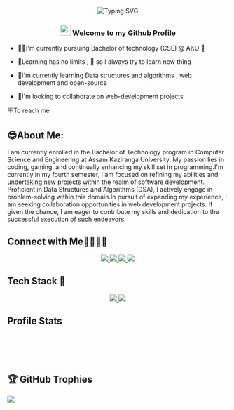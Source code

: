 
<p align="center">
 <img src="https://readme-typing-svg.demolab.com?font=Fira+Code&size=25&duration=4000&pause=1000&color=F79513&center=true&width=435&lines=Hello%2C+I'm+Parikhit+Kurmi" alt="Typing SVG" />
</p>

<h3 align="center"> <img src="https://media.giphy.com/media/hvRJCLFzcasrR4ia7z/giphy.gif" width="25px"> Welcome to my Github Profile</h3>


- 👨‍🎓I'm currently  pursuing Bachelor of technology (CSE) @ AKU 🏫 

- 💁Learning has no limits , 🙋 so I always try to learn new thing

- 🙇I'm currently learning  Data structures and algorithms , web development and open-source 

- 🙆I'm looking to collaborate on web-development projects

🪧To reach me 

## 😎About Me:
<p> 
 I am currently enrolled in the Bachelor of Technology program in Computer Science and Engineering at Assam Kaziranga University. My passion lies in coding, gaming, and continually enhancing my skill set in programming.I'm currently in my fourth semester, I am focused on refining my abilities and undertaking new projects within the realm of software development. Proficient in Data Structures and Algorithms (DSA), I actively engage in problem-solving within this domain.In pursuit of expanding my experience, I am seeking collaboration opportunities in web development projects. If given the chance, I am eager to contribute my skills and dedication to the successful execution of such endeavors.
</p>

## Connect with Me🫱🏻‍🫲🏻

<p align="center">
  <a href="https://discord.gg/https://discord.com/invite/bU8juQGa">
    <img src="https://skillicons.dev/icons?i=discord" />
  </a>
    <a href="https://instagram.com/________parikshit______">
    <img src="https://skillicons.dev/icons?i=instagram" />
  </a>
    <a href="(https://twitter.com/@ParikhitKurmi1)">
    <img src="https://skillicons.dev/icons?i=linkedin" />
  </a>
    <a href="https://twitter.com/@ParikhitKurmi1">
    <img src="https://skillicons.dev/icons?i=twitter" />
  </a>
</p>

## Tech Stack 🦾


<p align="center">
  <a href="https://github.com/parikhitritgithub">
    <img src="https://skillicons.dev/icons?i=html,css,javascript,bootstrap,tailwind,mysql,c,cpp,postgres" />
  </a>
  
  <a href="https://github.com/parikhitritgithub">
    <img src="https://skillicons.dev/icons?i=vscode,github,git,replit,figma," />
  </a>
</p>


## Profile Stats
 <p align="center">
  <img src="https://github-readme-streak-stats.herokuapp.com/?user=parikhitritgithub&theme=radical&hide_border=false" alt="" />
 </p>
   <p>
  <img  align="right=10%" src="https://github-readme-stats.vercel.app/api/top-langs/?username=parikhitritgithub&theme=radical&hide_border=false&include_all_commits=true&count_private=false&layout=compact" alt="" />
  <img align="left=10%" src="https://github-readme-stats.vercel.app/api?username=parikhitritgithub&theme=radical&hide_border=false&include_all_commits=true&count_private=false" alt="" />
  </p>
  <p>
   <img src="https://visitcount.itsvg.in/api?id=parikhitritgithub&icon=8&color=11)](https://visitcount.itsvg.in" alt="" />
   
  </p>
    <p align="center">
       <img src="https://github-contributor-stats.vercel.app/api?username=parikhitritgithub&limit=5&theme=radical&combine_all_yearly_contributions=true" alt=""/>
     </p>

  
## 🏆 GitHub Trophies
![](https://github-profile-trophy.vercel.app/?username=parikhitritgithub&theme=monokai&no-frame=false&no-bg=true&margin-w=4)
